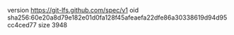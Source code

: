 version https://git-lfs.github.com/spec/v1
oid sha256:60e20a8d79e182e01d0fa128f45afeaefa22dfe86a30338619d94d95cc4ced77
size 3948
